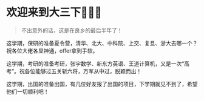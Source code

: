 # 欢迎来到大三下🤣🤣🤣

> 不出意外的话，这是在良乡的最后半年了！

这学期，保研的准备夏令营，清华、北大、中科院、上交、复旦、浙大去哪一个？祝各位大佬各显神通，offer拿到手软。

这学期，考研的准备考研，张宇数学、新东方英语、王道计算机，又是一次“高考”。祝各位能够过五关斩六将，万军从中过，脱颖而出！

这学期，出国的准备出国，有几位好友报了出国的项目，下学期就见不到了，希望他们一切顺利吧！
